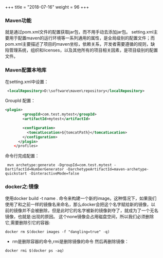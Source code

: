+++
title = "2018-07-16"
weight = 96
+++


### Maven功能
就是通过pom.xml文件的配置获取jar包，而不用手动去添加jar包。
setting.xml主要用于配置maven的运行环境等一系列通用的属性，是全局级别的配置文件；而pom.xml主要描述了项目的maven坐标，依赖关系，开发者需要遵循的规则，缺陷管理系统，组织和licenses，以及其他所有的项目相关因素，是项目级别的配置文件。

### Maven配置本地库
在setting.xml中设置：

```xml
 <localRepository>D:\software\maven\repository</localRepository>
```

GroupId 配置：

```xml
<plugin>
        <groupId>com.test.mytest</groupId>
        <artifactId>mytest</artifactId>
     
        <configuration>
          <tomcatLocation>${tomcatPath}</tomcatLocation>
        </configuration>
      </plugin>
    </profiles>

```

命令行完成配置：

```shell
 mvn archetype:generate -DgroupId=com.test.mytest -DartifactId=NumberGenerator -DarchetypeArtifactId=maven-archetype-quickstart -DinteractiveMode=false
```

### docker之<none>:<none>镜像
使用docker build -t name . 命令来构建一个新的image。这种情况下，如果我们使用了和之前一样的镜像名来命名，那么docker会把这个名字赋给新的镜像，以前的镜像并不会被删除，但是此时它的名字被新的镜像剥夺了，就成为了一个无名镜像，也就是<none>:<none>出现的原因。
这个none镜像会占用磁盘空间，所以我们必须删除它,需要删除引它的容器:

```shell
docker rm $(docker images -f "dangling=true" -q)
```

- rm是删除容器的命令,rmi是删除镜像的命令
然后再删除镜像：

```shell
docker rmi $(docker ps -aq)
```


